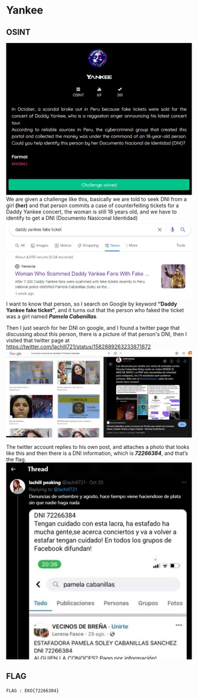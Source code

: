 # Yankee
## OSINT

<img src="../../img/12.jpg">
We are given a challenge like this, basically we are told to seek DNI from a girl <b>(her)</b> and that person commits a case of counterfeiting tickets for a Daddy Yankee concert, the woman is still 18 years old, and we have to identify to get a DNI (Documento Nasiconal Identidad)

<img src="../../img/13.jpg">
I want to know that person, so I search on Google by keyword <b>“Daddy Yankee fake ticket”</b>, and it turns out that the person who faked the ticket was a girl named <i><b>Pamela Cabanillas</b></i>.

Then I just search for her DNI on google, and I found a twitter page that discussing about this person, there is a picture of that person's DNI, then I visited that twitter page at https://twitter.com/lachill721/status/1582889263233871872
<img src="../../img/14.jpg">

The twitter account replies to his own post, and attaches a photo that looks like this and then there is a DNI information, which is <i><b>72266384</b></i>, and that’s the flag.
<img src="../../img/15.jpg">

## FLAG
```FLAG : EKO{72266384}```